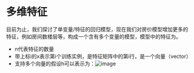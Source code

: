 # 多维特征
目前为止，我们探讨了单变量/特征的回归模型，现在我们对房价模型增加更多的特征，例如房间数楼层等，构成一个含有多个变量的模型，模型中的特征为。</br>
* n代表特征的数量
* 带上标i的x表示第i个训练实例，是特征矩阵中的第i行，是一个向量（vector）
* 支持多个向量的假设h可以表示为：![image](https://user-images.githubusercontent.com/130215873/233818838-1be1893f-ac40-4d46-be33-fbd57f9d2d66.png)

